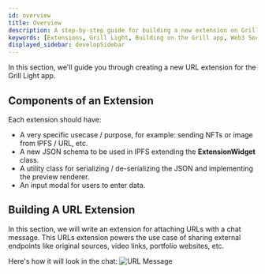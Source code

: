 ```yaml
---
id: overview
title: Overview
description: A step-by-step guide for building a new extension on Grill Light.
keywords: [Extensions, Grill Light, Building on the Grill app, Web3 Social, Blockchain, Subsocial]
displayed_sidebar: developSidebar
---
```


In this section, we'll guide you through creating a new URL extension for the Grill Light app.

## Components of an Extension

Each extension should have:
- A very specific usecase / purpose, for example: sending NFTs or image from IPFS / URL, etc. 
- A new JSON schema to be used in IPFS extending the **ExtensionWidget** class.
- A utility class for serializing / de-serializing the JSON and implementing the preview renderer.
- An input modal for users to enter data.

## Building A URL Extension

In this section, we will write an extension for attaching URLs with a chat message. This URLs extension powers the use case of sharing external endpoints like original sources, video links, portfolio websites, etc.

Here's how it will look in the chat:
![URL Message](/img/extension/url-message.png)

